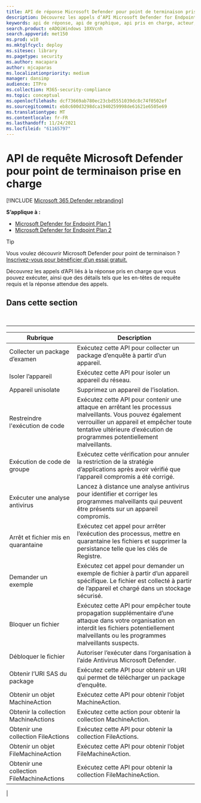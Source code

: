 ```yaml
---
title: API de réponse Microsoft Defender pour point de terminaison prise en charge
description: Découvrez les appels d’API Microsoft Defender for Endpoint spécifiques liés à la réponse.
keywords: api de réponse, api de graphique, api pris en charge, acteur, alertes, appareil, utilisateur, domaine, ip, fichier
search.product: eADQiWindows 10XVcnh
search.appverid: met150
ms.prod: w10
ms.mktglfcycl: deploy
ms.sitesec: library
ms.pagetype: security
ms.author: macapara
author: mjcaparas
ms.localizationpriority: medium
manager: dansimp
audience: ITPro
ms.collection: M365-security-compliance
ms.topic: conceptual
ms.openlocfilehash: dcf73669ab780ec23cbd5551039dc8c74f0502ef
ms.sourcegitcommit: eb8c600d3298dca1940259998de61621e6505e69
ms.translationtype: MT
ms.contentlocale: fr-FR
ms.lasthandoff: 11/24/2021
ms.locfileid: "61165797"
---
```

# <a name="supported-microsoft-defender-for-endpoint-query-apis"></a>API de requête Microsoft Defender pour point de terminaison prise en charge

[!INCLUDE [Microsoft 365 Defender rebranding](../../includes/microsoft-defender.md)]


**S’applique à :**
- [Microsoft Defender for Endpoint Plan 1](https://go.microsoft.com/fwlink/?linkid=2154037)
- [Microsoft Defender for Endpoint Plan 2](https://go.microsoft.com/fwlink/?linkid=2154037)

> [!TIP]
> Vous voulez découvrir Microsoft Defender pour point de terminaison ? [Inscrivez-vous pour bénéficier d’un essai gratuit.](https://signup.microsoft.com/create-account/signup?products=7f379fee-c4f9-4278-b0a1-e4c8c2fcdf7e&ru=https://aka.ms/MDEp2OpenTrial?ocid=docs-wdatp-supported-response-apis-abovefoldlink)

Découvrez les appels d’API liés à la réponse pris en charge que vous pouvez exécuter, ainsi que des détails tels que les en-têtes de requête requis et la réponse attendue des appels.

## <a name="in-this-section"></a>Dans cette section

<br>

****

|Rubrique|Description|
|---|---|
|Collecter un package d’examen|Exécutez cette API pour collecter un package d’enquête à partir d’un appareil.|
|Isoler l’appareil|Exécutez cette API pour isoler un appareil du réseau.|
|Appareil unisolate|Supprimez un appareil de l’isolation.|
|Restreindre l'exécution de code|Exécutez cette API pour contenir une attaque en arrêtant les processus malveillants. Vous pouvez également verrouiller un appareil et empêcher toute tentative ultérieure d’exécution de programmes potentiellement malveillants.|
|Exécution de code de groupe|Exécutez cette vérification pour annuler la restriction de la stratégie d’applications après avoir vérifié que l’appareil compromis a été corrigé.|
|Exécuter une analyse antivirus|Lancez à distance une analyse antivirus pour identifier et corriger les programmes malveillants qui peuvent être présents sur un appareil compromis.|
|Arrêt et fichier mis en quarantaine|Exécutez cet appel pour arrêter l’exécution des processus, mettre en quarantaine les fichiers et supprimer la persistance telle que les clés de Registre.|
|Demander un exemple|Exécutez cet appel pour demander un exemple de fichier à partir d’un appareil spécifique. Le fichier est collecté à partir de l’appareil et chargé dans un stockage sécurisé.|
|Bloquer un fichier|Exécutez cette API pour empêcher toute propagation supplémentaire d’une attaque dans votre organisation en interdit les fichiers potentiellement malveillants ou les programmes malveillants suspects.|
|Débloquer le fichier|Autoriser l’exécuter dans l’organisation à l’aide Antivirus Microsoft Defender.|
|Obtenir l’URI SAS du package|Exécutez cette API pour obtenir un URI qui permet de télécharger un package d’enquête.|
|Obtenir un objet MachineAction|Exécutez cette API pour obtenir l’objet MachineAction.|
|Obtenir la collection MachineActions|Exécutez cette action pour obtenir la collection MachineAction.|
|Obtenir une collection FileActions|Exécutez cette API pour obtenir la collection FileActions.|
|Obtenir un objet FileMachineAction|Exécutez cette API pour obtenir l’objet FileMachineAction.|
|Obtenir une collection FileMachineActions|Exécutez cette API pour obtenir la collection FileMachineAction.|
|
